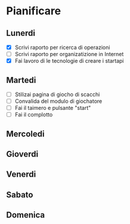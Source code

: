 # Pianificare

## Lunerdi
- [X] Scrivi raporto per ricerca di operazioni
- [ ] Scrivi raporto per organizatizione in Internet
- [X] Fai lavoro di le tecnologie di creare i startapi

## Martedi
- [ ] Stilizai pagina di giocho di scacchi
- [ ] Convalida del modulo di giochatore
- [ ] Fai il taimero e pulsante "start"
- [ ] Fai il complotto
## Mercoledi

## Gioverdi

## Venerdi

## Sabato

## Domenica
